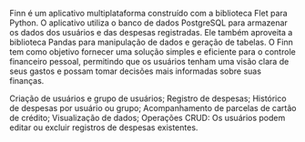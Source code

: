 Finn é um aplicativo multiplataforma construído com a biblioteca Flet para Python. O aplicativo utiliza o banco de dados PostgreSQL para armazenar os dados dos usuários e das despesas registradas. Ele também aproveita a biblioteca Pandas para manipulação de dados e geração de tabelas.
O Finn tem como objetivo fornecer uma solução simples e eficiente para o controle financeiro pessoal, permitindo que os usuários tenham uma visão clara de seus gastos e possam tomar decisões mais informadas sobre suas finanças.

Criação de usuários e grupo de usuários;
Registro de despesas;
Histórico de despesas por usuário ou grupo;
Acompanhamento de parcelas de cartão de crédito;
Visualização de dados;
Operações CRUD: Os usuários podem editar ou excluir registros de despesas existentes.
